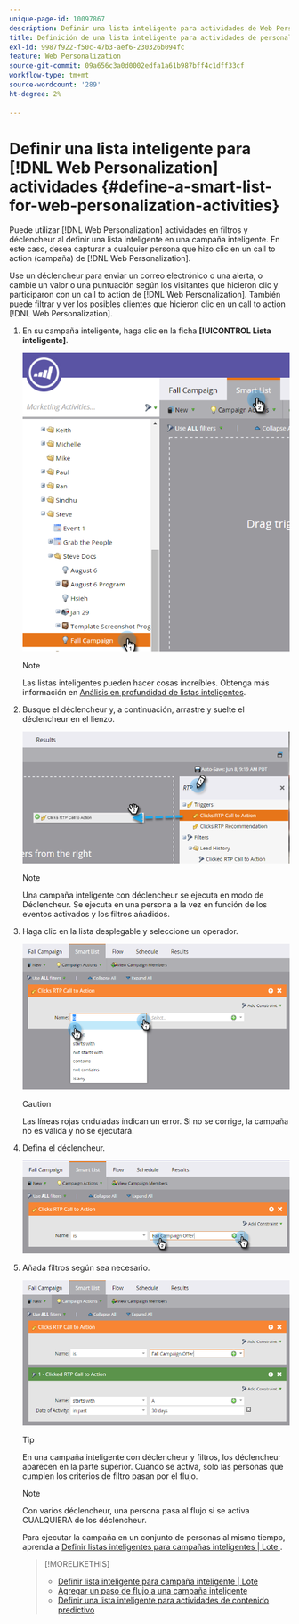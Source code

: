 ```yaml
---
unique-page-id: 10097867
description: Definir una lista inteligente para actividades de Web Personalization - Documentos de Marketo - Documentación del producto
title: Definición de una lista inteligente para actividades de personalización web
exl-id: 9987f922-f50c-47b3-aef6-230326b094fc
feature: Web Personalization
source-git-commit: 09a656c3a0d0002edfa1a61b987bff4c1dff33cf
workflow-type: tm+mt
source-wordcount: '289'
ht-degree: 2%

---
```


# Definir una lista inteligente para [!DNL Web Personalization] actividades {#define-a-smart-list-for-web-personalization-activities}

Puede utilizar [!DNL Web Personalization] actividades en filtros y déclencheur al definir una lista inteligente en una campaña inteligente. En este caso, desea capturar a cualquier persona que hizo clic en un call to action (campaña) de [!DNL Web Personalization].

Use un déclencheur para enviar un correo electrónico o una alerta, o cambie un valor o una puntuación según los visitantes que hicieron clic y participaron con un call to action de [!DNL Web Personalization]. También puede filtrar y ver los posibles clientes que hicieron clic en un call to action [!DNL Web Personalization].

1. En su campaña inteligente, haga clic en la ficha **[!UICONTROL Lista inteligente]**.

   ![](assets/image2016-2-9-10-3a49-3a18.png)

   >[!NOTE]
   >
   >Las listas inteligentes pueden hacer cosas increíbles. Obtenga más información en [Análisis en profundidad de listas inteligentes](/help/marketo/product-docs/core-marketo-concepts/smart-campaigns/understanding-smart-campaigns.md).

1. Busque el déclencheur y, a continuación, arrastre y suelte el déclencheur en el lienzo.

   ![](assets/image2016-6-8-9-3a24-3a24.png)

   >[!NOTE]
   >
   >Una campaña inteligente con déclencheur se ejecuta en modo de Déclencheur. Se ejecuta en una persona a la vez en función de los eventos activados y los filtros añadidos.

1. Haga clic en la lista desplegable y seleccione un operador.

   ![](assets/image2016-6-7-11-3a10-3a8.png)

   >[!CAUTION]
   >
   >Las líneas rojas onduladas indican un error. Si no se corrige, la campaña no es válida y no se ejecutará.

1. Defina el déclencheur.

   ![](assets/image2016-6-7-11-3a12-3a23.png)

1. Añada filtros según sea necesario.

   ![](assets/image2016-6-7-11-3a14-3a20.png)

   >[!TIP]
   >
   >En una campaña inteligente con déclencheur y filtros, los déclencheur aparecen en la parte superior. Cuando se activa, solo las personas que cumplen los criterios de filtro pasan por el flujo.

   >[!NOTE]
   >
   >Con varios déclencheur, una persona pasa al flujo si se activa CUALQUIERA de los déclencheur.

   Para ejecutar la campaña en un conjunto de personas al mismo tiempo, aprenda a [Definir listas inteligentes para campañas inteligentes | Lote ](/help/marketo/product-docs/core-marketo-concepts/smart-campaigns/creating-a-smart-campaign/define-smart-list-for-smart-campaign-batch.md).

   >[!MORELIKETHIS]
   >
   >* [Definir lista inteligente para campaña inteligente | Lote](/help/marketo/product-docs/core-marketo-concepts/smart-campaigns/creating-a-smart-campaign/define-smart-list-for-smart-campaign-batch.md)
   >* [Agregar un paso de flujo a una campaña inteligente](/help/marketo/product-docs/core-marketo-concepts/smart-campaigns/flow-actions/add-a-flow-step-to-a-smart-campaign.md)
   >* [Definir una lista inteligente para actividades de contenido predictivo](/help/marketo/product-docs/predictive-content/define-a-smart-list-for-predictive-content-activities.md)
